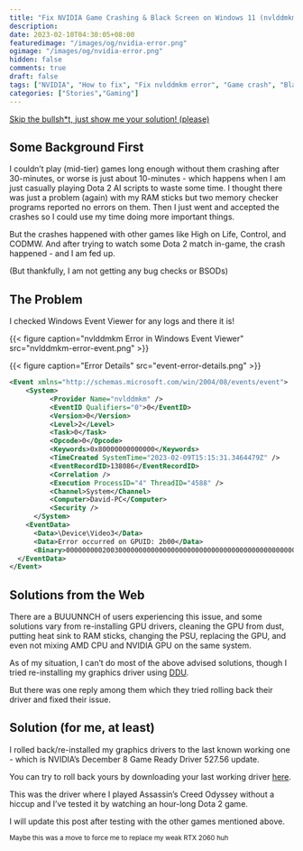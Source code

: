 ```yaml
---
title: "Fix NVIDIA Game Crashing & Black Screen on Windows 11 (nvlddmkm Error)"
description: 
date: 2023-02-10T04:30:05+08:00
featuredimage: "/images/og/nvidia-error.png"
ogimage: "/images/og/nvidia-error.png"
hidden: false
comments: true
draft: false
tags: ["NVIDIA", "How to fix", "Fix nvlddmkm error", "Game crash", "Black screen"]
categories: ["Stories","Gaming"]
---
```

[Skip the bullsh*t, just show me your solution! (please)](#solution-for-me-at-least)

## Some Background First

I couldn’t play (mid-tier) games long enough without them crashing after 30-minutes, or worse is just about 10-minutes - which happens when I am just casually playing Dota 2 AI scripts to waste some time. I thought there was just a problem (again) with my RAM sticks but two memory checker programs reported no errors on them. Then I just went and accepted the crashes so I could use my time doing more important things.

But the crashes happened with other games like High on Life, Control, and CODMW. And after trying to watch some Dota 2 match in-game, the crash happened - and I am fed up.

(But thankfully, I am not getting any bug checks or BSODs)

## The Problem

I checked Windows Event Viewer for any logs and there it is!

{{< figure caption="nvlddmkm Error in Windows Event Viewer" src="nvlddmkm-error-event.png" >}}

{{< figure caption="Error Details" src="event-error-details.png" >}}

```xml
<Event xmlns="http://schemas.microsoft.com/win/2004/08/events/event">
	<System>
		  <Provider Name="nvlddmkm" /> 
		  <EventID Qualifiers="0">0</EventID> 
		  <Version>0</Version> 
		  <Level>2</Level> 
		  <Task>0</Task> 
		  <Opcode>0</Opcode> 
		  <Keywords>0x80000000000000</Keywords> 
		  <TimeCreated SystemTime="2023-02-09T15:15:31.3464479Z" /> 
		  <EventRecordID>138086</EventRecordID> 
		  <Correlation /> 
		  <Execution ProcessID="4" ThreadID="4588" /> 
		  <Channel>System</Channel> 
		  <Computer>David-PC</Computer> 
		  <Security /> 
	  </System>
	<EventData>
	  <Data>\Device\Video3</Data> 
	  <Data>Error occurred on GPUID: 2b00</Data> 
	  <Binary>00000000020030000000000000000000000000000000000000000000000000000000000000000000</Binary> 
  </EventData>
</Event>
```

## Solutions from the Web

There are a BUUUNNCH of users experiencing this issue, and some solutions vary from re-installing GPU drivers, cleaning the GPU from dust, putting heat sink to RAM sticks, changing the PSU, replacing the GPU, and even not mixing AMD CPU and NVIDIA GPU on the same system.

As of my situation, I can’t do most of the above advised solutions, though I tried re-installing my graphics driver using [DDU](https://www.guru3d.com/files-details/display-driver-uninstaller-download.html).

But there was one reply among them which they tried rolling back their driver and fixed their issue.

## Solution (for me, at least)

I rolled back/re-installed my graphics drivers to the last known working one - which is NVIDIA’s December 8 Game Ready Driver 527.56 update.

You can try to roll back yours by downloading your last working driver [here](https://www.nvidia.com/Download/Find.aspx?lang=en-us).

This was the driver where I played Assassin’s Creed Odyssey without a hiccup and I’ve tested it by watching an hour-long Dota 2 game.

I will update this post after testing with the other games mentioned above.

<small>Maybe this was a move to force me to replace my weak RTX 2060 huh</small>
